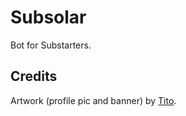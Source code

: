 # Subsolar
Bot for Substarters.

## Credits
Artwork (profile pic and banner) by [Tito](https://www.deviantart.com/corpsgi).
